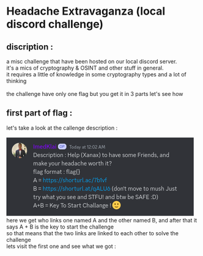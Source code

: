 # Headache Extravaganza (local discord challenge)

## discription :
a misc challenge that have been hosted on our local discord server.<br>
it's a mics of cryptography & OSINT and other stuff in general.<br>
it requires a little of knowledge in some cryptography types and a lot of thinking 
<br>
<br>
the challenge have only one flag but you get it in 3 parts let's see how 
## first part of flag :
let's take a look at the callenge description : 
<br><br>
<img src="https://github.com/hamzarezig/CTFs_writeups/blob/d6226acd6ba45778d681b3ffc6ecf3b954634da7/Headache%20Extravaganza/images/2023-07-28_08-37.png">
<br>
here we get who links one named A and the other named B, and after that it says A + B is the key to start the challenge <br>
so that means that the two links are linked to each other to solve the challenge <br>
lets visit the first one and see what we got :<br>
